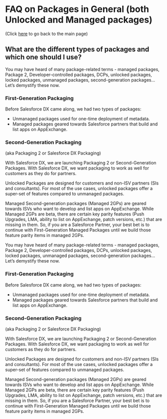 # FAQ on Packages in General (both Unlocked and Managed packages)

(Click [here](../intro.md) to go back to the main page)

<h2 id="types-of-packages">
What are the different types of packages and which one should I use?
</h2>

You may have heard of many package-related terms - managed packages, Package 2, Developer-controlled packages, DCPs, unlocked packages, locked packages, unmanaged packages, second-generation packages... Let’s demystify these now. 


<h3>First-Generation Packaging</h3>

Before Salesforce DX came along, we had two types of packages:

 - Unmanaged packages used for one-time deployment of metadata.
 - Managed packages geared towards Salesforce partners that build and list apps on AppExchange.


<h3>Second-Generation Packaging</h3> (aka Packaging 2 or Salesforce DX Packaging)

With Salesforce DX, we are launching Packaging 2 or Second-Generation Packages. With Salesforce DX, we want packaging to work as well for customers as they do for partners.

Unlocked Packages are designed for customers and non-ISV partners (SIs and consultants). For most of the use cases, unlocked packages offer a super-set of features compared to unmanaged packages.

Managed Second-generation packages (Managed 2GPs) are geared towards ISVs who want to develop and list apps on AppExchange. While Managed 2GPs are beta, there are certain key parity features (Push Upgrades, LMA, ability to list on AppExchange, patch versions, etc.) that are missing in them. So, if you are a Salesforce Partner, your best bet is to continue with First-Generation Managed Packages until we build those feature parity items in managed 2GPs.



You may have heard of many package-related terms - managed packages, Package 2, Developer-controlled packages, DCPs, unlocked packages, locked packages, unmanaged packages, second-generation packages... Let’s demystify these now. 


<h3>First-Generation Packaging</h3>

Before Salesforce DX came along, we had two types of packages:

 - Unmanaged packages used for one-time deployment of metadata.
 - Managed packages geared towards Salesforce partners that build and list apps on AppExchange.


<h3>Second-Generation Packaging</h3> (aka Packaging 2 or Salesforce DX Packaging)

With Salesforce DX, we are launching Packaging 2 or Second-Generation Packages. With Salesforce DX, we want packaging to work as well for customers as they do for partners.

Unlocked Packages are designed for customers and non-ISV partners (SIs and consultants). For most of the use cases, unlocked packages offer a super-set of features compared to unmanaged packages.

Managed Second-generation packages (Managed 2GPs) are geared towards ISVs who want to develop and list apps on AppExchange. While Managed 2GPs are beta, there are certain key parity features (Push Upgrades, LMA, ability to list on AppExchange, patch versions, etc.) that are missing in them. So, if you are a Salesforce Partner, your best bet is to continue with First-Generation Managed Packages until we build those feature parity items in managed 2GPs.


